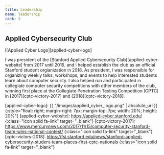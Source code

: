 ```yaml
---
title: Leadership
name: leadership
rank: 5
---
```


## Applied Cybersecurity Club

![Applied Cyber Logo][applied-cyber-logo]

I was president of the [Stanford Applied Cybersecurity
Club][applied-cyber-website] from 2017 until 2019, and I helped establish the
club as an official Stanford student orgianization in 2018. As president, I was
responsible for organizing weekly talks, workshops, and events to help
interested students learn about computer security. I also helped run and
participated in collegiate computer security competitions with other members of
the club, winning first place at the Collegiate Penetration Testing Competition
(CPTC) in [2017][cptc-victory-2017] and [2018][cptc-victory-2018].

[applied-cyber-logo]: {{ "/images/applied_cyber_logo.png" | absolute_url }}
{:style="float: right; margin-right: 7px; margin-top: 7px; width: 20%; height: 20%"}
[applied-cyber-website]: https://applied-cyber.stanford.edu/
{:class="icon solid fa-link" target="\_blank"}
[cptc-victory-2017]: https://www.mercurynews.com/2017/11/15/computer-security-stanford-team-wins-national-contest/
{:class="icon solid fa-link" target="\_blank"}
[cptc-victory-2018]: https://fsi.stanford.edu/news/stanford-applied-cybersecurity-student-team-places-first-cptc-nationals
{:class="icon solid fa-link" target="\_blank"}
